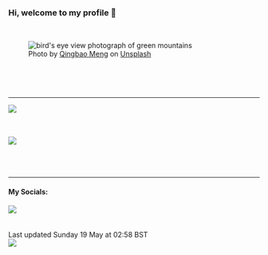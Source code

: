 <h3>Hi, welcome to my profile 👋</h3>

<br />
<figure>
  <img
    src="https://images.unsplash.com/photo-1501854140801-50d01698950b?crop=entropy&cs=tinysrgb&fit=max&fm=jpg&ixid=M3wyNzQ3MDB8MHwxfHJhbmRvbXx8fHx8fHx8fDE3MTYwODA1Nzh8&ixlib=rb-4.0.3&q=80&w=1080&auto=format"
    alt="bird&#39;s eye view photograph of green mountains" 
  />
  <figcaption>Photo by <a
    href="https://unsplash.com/@ideasboom?utm_source=Profile%20readme&utm_medium=referral">Qingbao Meng</a> on <a
    href="https://unsplash.com/?utm_source=Profile%20readme&utm_medium=referral">Unsplash</a></figcaption>
</figure>




  <br /><br /><br />

<hr />
<img
  src="https://github-readme-stats.vercel.app/api?username=shanelucy&show_icons=true&theme=calm"
/>
<br /><br /><br />

<img 
  src="https://github-readme-stats.vercel.app/api/top-langs/?username=shanelucy&theme=calm"
/>
<br /><br /><br /><br />
<hr />
<h4>My Socials:</h4>
<a href="https://uk.linkedin.com/in/shane-lucy-4735b616a">
  <img
    src="https://img.shields.io/badge/linkedin%20-%230077B5.svg?&style=for-the-badge&logo=linkedin&logoColor=white"
  />
</a>
<br /><br /><br />
Last updated Sunday 19 May at 02:58 BST
<br />
<img
  src="https://github.com/ShaneLucy/ShaneLucy/workflows/README%20build/badge.svg"
/>
